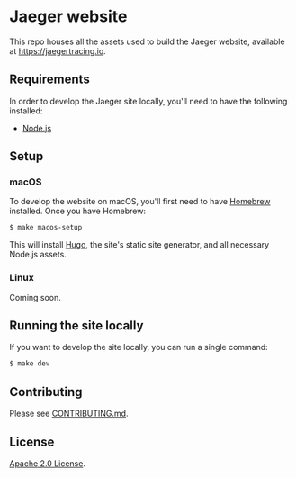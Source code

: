 # Jaeger website

[doc-img]: https://readthedocs.org/projects/jaeger/badge/?version=latest
[doc]: http://jaeger.readthedocs.org/en/latest/
[project]: https://readthedocs.org/projects/jaeger/
[ci-img]: https://travis-ci.org/jaegertracing/documentation.svg?branch=master
[ci]: https://travis-ci.org/jaegertracing/documentation
[jaeger]: https://jaegertracing.io/

This repo houses all the assets used to build the Jaeger website, available at https://jaegertracing.io.

## Requirements

In order to develop the Jaeger site locally, you'll need to have the following installed:

* [Node.js](https://nodejs.org/en/)

## Setup

### macOS

To develop the website on macOS, you'll first need to have [Homebrew](https://brew.sh) installed. Once you have Homebrew:

```bash
$ make macos-setup
```

This will install [Hugo](https://gohugo.io), the site's static site generator, and all necessary Node.js assets.

### Linux

Coming soon.

## Running the site locally

If you want to develop the site locally, you can run a single command:

```bash
$ make dev
```

## Contributing

Please see [CONTRIBUTING.md](CONTRIBUTING.md).

## License

[Apache 2.0 License](./LICENSE).
